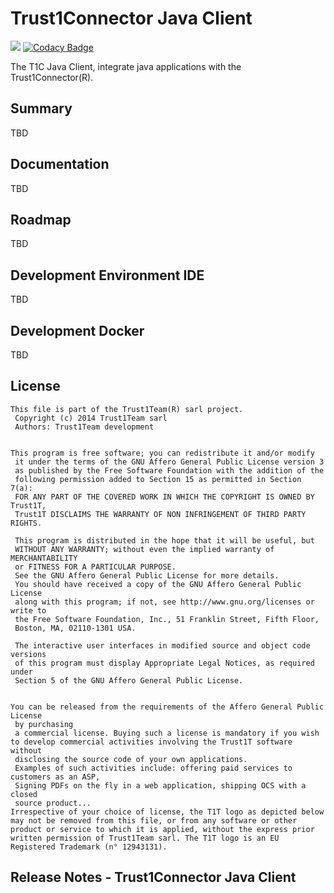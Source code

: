 # Trust1Connector Java Client
[![][t1c-logo]][Trust1Connector-url]
[![Codacy Badge](https://api.codacy.com/project/badge/Grade/b5bc9a3d8c6344eb81a6c09b2f8b3ae2)](https://www.codacy.com?utm_source=github.com&amp;utm_medium=referral&amp;utm_content=Trust1Team/t1c-distribution-api&amp;utm_campaign=Badge_Grade)


The T1C Java Client, integrate java applications with the Trust1Connector(R).

## Summary
TBD

## Documentation ##
TBD

## Roadmap
TBD

## Development Environment IDE
TBD

## Development Docker
TBD

## License

```
This file is part of the Trust1Team(R) sarl project.
 Copyright (c) 2014 Trust1Team sarl
 Authors: Trust1Team development

 
This program is free software; you can redistribute it and/or modify
 it under the terms of the GNU Affero General Public License version 3
 as published by the Free Software Foundation with the addition of the
 following permission added to Section 15 as permitted in Section 7(a):
 FOR ANY PART OF THE COVERED WORK IN WHICH THE COPYRIGHT IS OWNED BY Trust1T,
 Trust1T DISCLAIMS THE WARRANTY OF NON INFRINGEMENT OF THIRD PARTY RIGHTS.

 This program is distributed in the hope that it will be useful, but
 WITHOUT ANY WARRANTY; without even the implied warranty of MERCHANTABILITY
 or FITNESS FOR A PARTICULAR PURPOSE.
 See the GNU Affero General Public License for more details.
 You should have received a copy of the GNU Affero General Public License
 along with this program; if not, see http://www.gnu.org/licenses or write to
 the Free Software Foundation, Inc., 51 Franklin Street, Fifth Floor,
 Boston, MA, 02110-1301 USA.

 The interactive user interfaces in modified source and object code versions
 of this program must display Appropriate Legal Notices, as required under
 Section 5 of the GNU Affero General Public License.

 
You can be released from the requirements of the Affero General Public License
 by purchasing
 a commercial license. Buying such a license is mandatory if you wish to develop commercial activities involving the Trust1T software without
 disclosing the source code of your own applications.
 Examples of such activities include: offering paid services to customers as an ASP,
 Signing PDFs on the fly in a web application, shipping OCS with a closed
 source product...
Irrespective of your choice of license, the T1T logo as depicted below may not be removed from this file, or from any software or other product or service to which it is applied, without the express prior written permission of Trust1Team sarl. The T1T logo is an EU Registered Trademark (n° 12943131).
```
## Release Notes - Trust1Connector Java Client


[Trust1Team-url]: http://trust1team.com
[Trust1Connector-url]: http://www.trust1connector.com
[t1t-logo]: http://imgur.com/lukAaxx.png
[t1c-logo]: http://i.imgur.com/We0DIvj.png
[t1t-conflu-gcl]: https://trust1t.atlassian.net/wiki/display/NPAPI/Generic+Connector+Library

